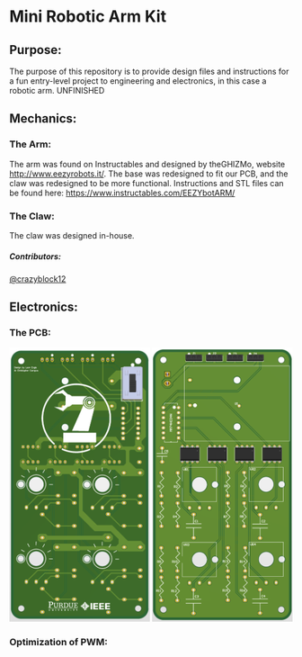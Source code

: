 # Mini Robotic Arm Kit
## Purpose:
The purpose of this repository is to provide design files and instructions for a fun entry-level project to engineering and electronics, in this case a robotic arm. UNFINISHED

## Mechanics:
### The Arm:
The arm was found on Instructables and designed by theGHIZMo, website http://www.eezyrobots.it/. The base was redesigned to fit our PCB, and the claw was redesigned to be more functional. Instructions and STL files can be found here: https://www.instructables.com/EEZYbotARM/

### The Claw: 
The claw was designed in-house.
##### Contributors:
[@crazyblock12](https://github.com/crazyblock12)

## Electronics:
### The PCB:
<img src="images/PCB_Front_Picture.png" width="250" /> <img src="images/PCB_Back_Picture.png" width="250" />



### Optimization of PWM:

